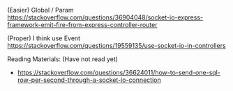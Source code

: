 

(Easier)
Global / Param
https://stackoverflow.com/questions/36904048/socket-io-express-framework-emit-fire-from-express-controller-router


(Proper) I think use Event
https://stackoverflow.com/questions/19559135/use-socket-io-in-controllers

Reading Materials: (Have not read yet)
- https://stackoverflow.com/questions/36624011/how-to-send-one-sql-row-per-second-through-a-socket-io-connection